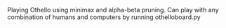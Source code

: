 Playing Othello using minimax and alpha-beta pruning. Can play with any combination of humans and computers by running othelloboard.py
